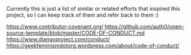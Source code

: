 Currently this is just a list of similar or related efforts that inspired this project, so I can keep track of them and refer back to them :)

https://www.contributor-covenant.org/
https://github.com/auth0/open-source-template/blob/master/CODE-OF-CONDUCT.md
https://www.djangoproject.com/conduct/
https://geekfeminismdotorg.wordpress.com/about/code-of-conduct/

